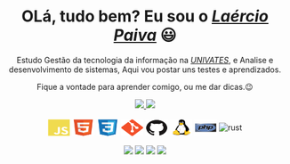 <div>
  <h1 align="center">OLá, tudo bem? Eu sou o <a href="https://www.linkedin.com/in/olaerciopaiva/"><i>Laércio Paiva</i></a> 😃️</h1>
  <p align="center">Estudo Gestão da tecnologia da informação na <a href="https://www.univates.br/"><i>UNIVATES</i></a>, e Analise e desenvolvimento de sistemas, Aqui vou postar uns testes e aprendizados.
  <p align="center">Fique a vontade para aprender comigo, ou me dar dicas.😉️</h2>
</div>
<div align="center">
  <a href="https://github.com/olaerciopaiva">
    <img height="150em" src="https://github-readme-stats.vercel.app/api?username=olaerciopaiva&count_private=true&include_all_commits=true&show_icons=true&theme=dracula&hide_border=false&show_owner=true"/>
    <img height="150em" src="https://github-readme-stats.vercel.app/api/top-langs/?username=olaerciopaiva&theme=dracula&hide_border=false&&layout=compact"/>
  </a>
</div>

<div align="center" valign="top"><br>
  <img align="center" alt="Js" height="30" width="40" src="https://raw.githubusercontent.com/devicons/devicon/master/icons/javascript/javascript-plain.svg">
  <img align="center" alt="HTML" height="30" width="40" src="https://raw.githubusercontent.com/devicons/devicon/master/icons/html5/html5-original.svg">
  <img align="center" alt="CSS" height="30" width="40" src="https://raw.githubusercontent.com/devicons/devicon/master/icons/css3/css3-original.svg">
  <img align="center" alt="git" height="30" width="40" src="https://raw.githubusercontent.com/devicons/devicon/master/icons/git/git-original.svg">
  <img align="center" alt="github" height="30" width="40" src="https://raw.githubusercontent.com/devicons/devicon/master/icons/github/github-original.svg">
  <img align="center" alt="linux" height="30" width="40" src="https://raw.githubusercontent.com/devicons/devicon/master/icons/linux/linux-original.svg">
  <img align="center" alt="rust" height="30" width="40" src="https://raw.githubusercontent.com/devicons/devicon/master/icons/php/php-original.svg">
  <img align="center" alt="rust" height="30" width="40" src="https://cdn.jsdelivr.net/gh/devicons/devicon/icons/laravel/laravel-plain-wordmark.svg" />



</div><br>

<div align="center">
  <a href="https://www.instagram.com/olaerciopaiva/" target="_blank"><img src="https://img.shields.io/badge/-Instagram-%23E4405F?style=for-the-badge&logo=instagram&logoColor=white" target="_blank"></a>
  <a href="https://www.facebook.com/LAERC10" target="_blank"><img src="https://img.shields.io/badge/Facebook-1877F2?style=for-the-badge&logo=facebook&logoColor=white" target="_blank"></a>
  <a href="https://www.linkedin.com/in/olaerciopaiva/" target="_blank"><img src="https://img.shields.io/badge/-LinkedIn-%230077B5?style=for-the-badge&logo=linkedin&logoColor=white" target="_blank"></a> 
  <a href="mailto:olaerciopaiva@gmail.com"><img src="https://img.shields.io/badge/-Gmail-%23333?style=for-the-badge&logo=gmail&logoColor=white" target="_blank"></a>
</div>


